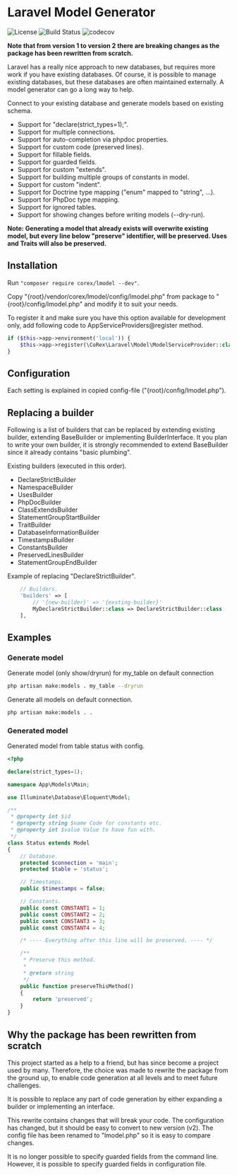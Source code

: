 # Laravel Model Generator

![License](https://img.shields.io/packagist/l/corex/lmodel.svg)
![Build Status](https://travis-ci.org/corex/lmodel.svg?branch=master)
![codecov](https://codecov.io/gh/corex/lmodel/branch/master/graph/badge.svg)

**Note that from version 1 to version 2 there are breaking changes as the package has been rewritten from scratch.**

Laravel has a really nice approach to new databases, but requires more work if
you have existing databases. Of course, it is possible to manage existing
databases, but these databases are often maintained externally. A model
generator can go a long way to help.

Connect to your existing database and generate models based on existing schema.
- Support for "declare(strict_types=1);".
- Support for multiple connections.
- Support for auto-completion via phpdoc properties.
- Support for custom code (preserved lines).
- Support for fillable fields.
- Support for guarded fields.
- Support for custom "extends".
- Support for building multiple groups of constants in model.
- Support for custom "indent".
- Support for Doctrine type mapping ("enum" mapped to "string", ...).
- Support for PhpDoc type mapping.
- Support for ignored tables.
- Support for showing changes before writing models (--dry-run).

**Note: Generating a model that already exists will overwrite existing model,
but every line below "preserve" identifier, will be preserved. Uses and Traits will also be preserved.**


## Installation
Run ```"composer require corex/lmodel --dev"```.

Copy "{root}/vendor/corex/lmodel/config/lmodel.php" from package to "{root}/config/lmodel.php" and modify it to suit your needs.

To register it and make sure you have this option available for development only, add following code to AppServiceProviders@register method.
```php
if ($this->app->environment('local')) {
    $this->app->register(\CoRex\Laravel\Model\ModelServiceProvider::class);
}
```


## Configuration
Each setting is explained in copied config-file ("{root}/config/lmodel.php").


## Replacing a builder
Following is a list of builders that can be replaced by extending existing
builder, extending BaseBuilder or implementing BuilderInterface. It you plan
to write your own builder, it is strongly recommended to extend BaseBuilder
since it already contains "basic plumbing".

Existing builders (executed in this order).
- DeclareStrictBuilder
- NamespaceBuilder
- UsesBuilder
- PhpDocBuilder
- ClassExtendsBuilder
- StatementGroupStartBuilder
- TraitBuilder
- DatabaseInformationBuilder
- TimestampsBuilder
- ConstantsBuilder
- PreservedLinesBuilder
- StatementGroupEndBuilder

Example of replacing "DeclareStrictBuilder".
```php
    // Builders.
    'builders' => [
        // '{new-builder}' => '{exsting-builder}'
        MyDeclareStrictBuilder::class => DeclareStrictBuilder::class
    ],
```


## Examples

### Generate model
Generate model (only show/dryrun) for my_table on default connection
```bash
php artisan make:models . my_table --dryrun
```

Generate all models on default connection.
```bash
php artisan make:models . .
```

### Generated model
Generated model from table status with config.

```php
<?php

declare(strict_types=1);

namespace App\Models\Main;

use Illuminate\Database\Eloquent\Model;

/**
 * @property int $id
 * @property string $name Code for constants etc.
 * @property int $value Value to have fun with.
 */
class Status extends Model
{
    // Database.
    protected $connection = 'main';
    protected $table = 'status';

    // Timestamps.
    public $timestamps = false;

    // Constants.
    public const CONSTANT1 = 1;
    public const CONSTANT2 = 2;
    public const CONSTANT3 = 3;
    public const CONSTANT4 = 4;

    /* ---- Everything after this line will be preserved. ---- */

    /**
     * Preserve this method.
     *
     * @return string
     */
    public function preserveThisMethod()
    {
        return 'preserved';
    }
}
```


## Why the package has been rewritten from scratch
This project started as a help to a friend, but has since become a project
used by many. Therefore, the choice was made to rewrite the package from
the ground up, to enable code generation at all levels and to meet future
challenges.

It is possible to replace any part of code generation by either expanding
a builder or implementing an interface.

This rewrite contains changes that will break your code. The configuration
has changed, but it should be easy to convert to new version (v2). The config file
 has been renamed to "lmodel.php" so it is easy to compare changes.

It is no longer possible to specify guarded fields from the command line. However,
it is possible to specify guarded fields in configuration file.
